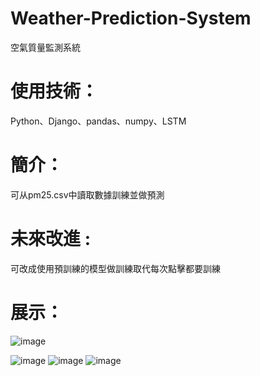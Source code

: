 # Weather-Prediction-System
空氣質量監測系統

# 使用技術：
  Python、Django、pandas、numpy、LSTM
  
# 簡介：
  可从pm25.csv中讀取數據訓練並做預測
# 未來改進 :
  可改成使用預訓練的模型做訓練取代每次點擊都要訓練
  
# 展示：
![image](https://github.com/user-attachments/assets/f157402d-c767-4bd8-82fc-a27859ce1b80)

![image](https://github.com/user-attachments/assets/c85389d4-d9ac-42be-b379-d1e6381af4d9)
![image](https://github.com/user-attachments/assets/670078b1-46f5-42ba-bf66-702e5e0971bb)
![image](https://github.com/user-attachments/assets/e79dccbc-c767-4af4-a380-127b412b21d4)



